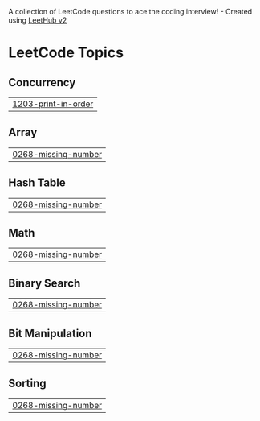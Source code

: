 A collection of LeetCode questions to ace the coding interview! - Created using [LeetHub v2](https://github.com/arunbhardwaj/LeetHub-2.0)
<!---LeetCode Topics Start-->
# LeetCode Topics
## Concurrency
|  |
| ------- |
| [1203-print-in-order](https://github.com/KulkarniShrinivas/Leetcode-DSA/tree/master/1203-print-in-order) |
## Array
|  |
| ------- |
| [0268-missing-number](https://github.com/KulkarniShrinivas/Leetcode-DSA/tree/master/0268-missing-number) |
## Hash Table
|  |
| ------- |
| [0268-missing-number](https://github.com/KulkarniShrinivas/Leetcode-DSA/tree/master/0268-missing-number) |
## Math
|  |
| ------- |
| [0268-missing-number](https://github.com/KulkarniShrinivas/Leetcode-DSA/tree/master/0268-missing-number) |
## Binary Search
|  |
| ------- |
| [0268-missing-number](https://github.com/KulkarniShrinivas/Leetcode-DSA/tree/master/0268-missing-number) |
## Bit Manipulation
|  |
| ------- |
| [0268-missing-number](https://github.com/KulkarniShrinivas/Leetcode-DSA/tree/master/0268-missing-number) |
## Sorting
|  |
| ------- |
| [0268-missing-number](https://github.com/KulkarniShrinivas/Leetcode-DSA/tree/master/0268-missing-number) |
<!---LeetCode Topics End-->